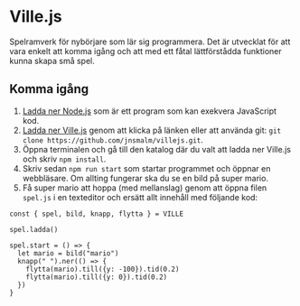 # Ville.js

Spelramverk för nybörjare som lär sig programmera. Det är utvecklat för att 
vara enkelt att komma igång och att med ett fåtal lättförstådda funktioner 
kunna skapa små spel.

## Komma igång

1. [Ladda ner Node.js](http://nodejs.org) som är ett program som kan exekvera 
JavaScript kod.
2. [Ladda ner Ville.js](https://github.com/jnsmalm/villejs/archive/master.zip) 
genom att klicka på länken eller att använda git: `git clone https://github.com/jnsmalm/villejs.git`.
3. Öppna terminalen och gå till den katalog där du valt att ladda ner Ville.js 
och skriv `npm install`.
4. Skriv sedan `npm run start` som startar programmet och öppnar en webbläsare. 
Om allting fungerar ska du se en bild på super mario.
5. Få super mario att hoppa (med mellanslag) genom att öppna filen `spel.js` i 
en texteditor och ersätt allt innehåll med följande kod:

```
const { spel, bild, knapp, flytta } = VILLE

spel.ladda()

spel.start = () => {
  let mario = bild("mario")
  knapp(" ").ner(() => {
    flytta(mario).till({y: -100}).tid(0.2)
    flytta(mario).till({y: 0}).tid(0.2)
  })
}
```